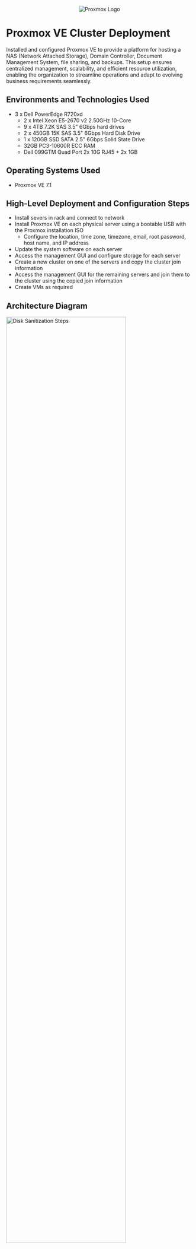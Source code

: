 <p align="center">
    <picture>
    <source
        srcset="assets/proxmox-logo-dark.svg"
        media="(prefers-color-scheme: dark)"
    />
    <img
        src="proxmox-logo.svg"
        alt="Proxmox Logo"
    />
    </picture>
</p>

# Proxmox VE Cluster Deployment 
Installed and configured Proxmox VE to provide a platform for hosting a NAS (Network Attached Storage), Domain Controller, Document Management System, file sharing, and backups. This setup ensures centralized management, scalability, and efficient resource utilization, enabling the organization to streamline operations and adapt to evolving business requirements seamlessly.

## Environments and Technologies Used

- 3 x Dell PowerEdge R720xd
    - 2 x Intel Xeon E5-2670 v2 2.50GHz 10-Core
    - 9 x 4TB 7.2K SAS 3.5" 6Gbps hard drives
    - 2 x 450GB 15K SAS 3.5" 6Gbps Hard Disk Drive
    - 1 x 120GB SSD SATA 2.5" 6Gbps Solid State Drive
    - 32GB PC3-10600R ECC RAM
    - Dell 099GTM Quad Port 2x 10G RJ45 + 2x 1GB 

## Operating Systems Used

- Proxmox VE 7.1

## High-Level Deployment and Configuration Steps

- Install severs in rack and connect to network
- Install Proxmox VE on each physical server using a bootable USB with the Proxmox installation ISO
    - Configure the location, time zone, timezone, email, root password, host name, and IP address
- Update the system software on each server
- Access the management GUI and configure storage for each server
- Create a new cluster on one of the servers and copy the cluster join information
- Access the management GUI for the remaining servers and join them to the cluster using the copied join information
- Create VMs as required

<h2>Architecture Diagram</h2>

<p>
<img src="https://i.imgur.com/DJmEXEB.png" height="80%" width="80%" alt="Disk Sanitization Steps"/>
</p>
